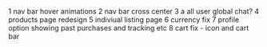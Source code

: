 1 nav bar hover animations
2 nav bar cross center
3 a all user global chat?
4 products page redesign
5 indiviual listing page
6 currency fix
7 profile option showing past purchases and tracking etc
8 cart fix - icon and cart bar
